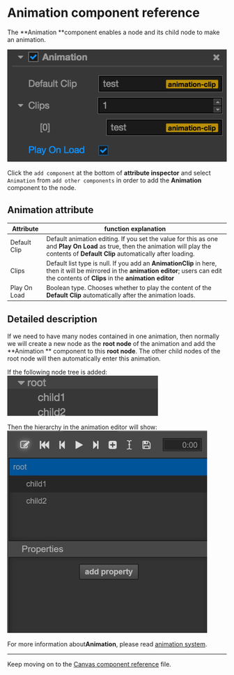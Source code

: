# Animation component reference
The **Animation **component enables a node and its child node to make an animation.

![animation.png](./animation/animation.png)

Click the `add component` at the bottom of **attribute inspector** and select `Animation` from `add other components` in order to add the **Animation** component to the node.


## Animation attribute

| Attribute |   function explanation
| -------------- | ----------- |
| Default Clip | Default animation editing. If you set the value for this as one and **Play On Load** as true, then the animation will play the contents of **Default Clip** automatically after loading.
| Clips | Default list type is null. If you add an **AnimationClip** in here, then it will be mirrored in the **animation editor**; users can edit the contents of **Clips** in the **animation editor**
| Play On Load | Boolean type. Chooses whether to play the content of the **Default Clip** automatically after the animation loads.

## Detailed description

If we need to have many nodes contained in one animation, then normally we will create a new node as the **root node** of the animation and add the **Animation ** component to this **root node**. The other child nodes of the root node will then automatically enter this animation.

If the following node tree is added:
![animation-hierarchy.png](./animation/animation-hierarchy.png)

Then the hierarchy in the animation editor will show:
![animation-editor-hierarchy.png](./animation/animation-editor-hierarchy.png)

For more information about**Animation**, please read [animation system](../animation/index.md).

<hr>

Keep moving on to the [Canvas component reference](canvas.md) file.
